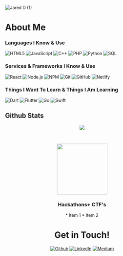 ![Jared D (1)](https://user-images.githubusercontent.com/77640905/111035427-87448c80-83e8-11eb-84c2-3d50eb5ebb5b.png)
<h1>About Me</h1>
<h3>Languages I Know & Use</h3>

![HTML5](https://img.shields.io/badge/-HTML5-000000?style=flat&logo=HTML5)
![JavaScript](https://img.shields.io/badge/-JavaScript-000000?style=flat&logo=javascript)
![C++](https://img.shields.io/badge/-C++-000000?style=flat&logo=c++)
![PHP](https://img.shields.io/badge/-PHP-000000?style=flat&logo=php)
![Python](https://img.shields.io/badge/-Python-000000?style=flat&logo=python)
![SQL](https://img.shields.io/badge/-SQL-000000?style=flat&logo=MySQL)

<h3>Services & Frameworks I Know & Use</h3>

![React](https://img.shields.io/badge/-React-000000?style=flat&logo=React&logoColor=61DAFB)
![Node.js](https://img.shields.io/badge/-Node.js-000000?style=flat&logo=node.js&logoColor=339933)
![NPM](https://img.shields.io/badge/-NPM-000000?style=flat&logo=npm&logoColor=339933)
![Git](https://img.shields.io/badge/-Git-000000?style=flat&logo=git&logoColor=F05032)
![GitHub](https://img.shields.io/badge/-GitHub-000000?style=flat&logo=github&logoColor=339933)
![Netlify](https://img.shields.io/badge/-Netlify-000000?style=flat&logo=netlify&logoColor=F05032)


<h3>Things I Want To Learn & Things I Am Learning</h3>


![Dart](https://img.shields.io/badge/-Dart-000000?style=flat&logo=dart&logoColor=339933)
![Flutter](https://img.shields.io/badge/-Flutter-000000?style=flat&logo=flutter&logoColor=339933)
![Go](https://img.shields.io/badge/-Go-000000?style=flat&logo=go&logoColor=339933)
![Swift](https://img.shields.io/badge/-Swift-000000?style=flat&logo=swift&logoColor=339933)


<h2> Github Stats </h2>
<div>
  <p align="center">
  <a href="https://github.com/ryo-ma/github-profile-trophy">
    <img align="center" margin="10" src="https://github-profile-trophy.vercel.app/?username=ryo-ma&column=7&margin-w=15&margin-h=15&theme=onedark"/>
  </a>
  </p>
</div>
<br />
<div align="center">
  <p align="center">
    <img height="165" src="https://github-readme-stats.vercel.app/api?username=JDuggal760&count_private=true&include_all_commits=true&show_icons=true&theme=radical" />

  </p>
  <p align="center">

<h3>Hackathons+ CTF's</h3>
* Item 1
* Item 2




<h1> Get in Touch! </h1>
<p><a href="https://github.com/JDuggal760" target="_blank"><img alt="Github" src="https://img.shields.io/badge/GitHub-%2312100E.svg?&style=for-the-badge&logo=Github&logoColor=white" /></a> 
 <a href="https://www.linkedin.com/in/jared-duggal-a902191b9/" target="_blank"><img alt="LinkedIn" src="https://img.shields.io/badge/linkedin-%230077B5.svg?&style=for-the-badge&logo=linkedin&logoColor=white" /></a> <a href="https://reviewtech.medium.com/" target="_blank"><img alt="Medium" src="https://img.shields.io/badge/medium-%2312100E.svg?&style=for-the-badge&logo=medium&logoColor=white" /></a> 
</p>
